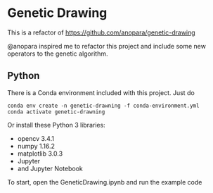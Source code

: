 # Genetic Drawing
This is a refactor of https://github.com/anopara/genetic-drawing

@anopara inspired me to refactor this project and 
include some new operators to the genetic algorithm.


## Python
There is a Conda environment included with this project.
Just do
```
conda env create -n genetic-drawning -f conda-environment.yml
conda activate genetic-drawning
```

Or install these Python 3 libraries:

* opencv 3.4.1
* numpy 1.16.2
* matplotlib 3.0.3
* Jupyter 
* and Jupyter Notebook

To start, open the GeneticDrawing.ipynb and run the example code
